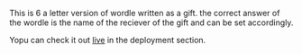 This is 6 a letter version of wordle written as a gift. the correct answer of the wordle is the name of the reciever of the gift and can be set accordingly.

Yopu can check it out [live](damnson-alpha.vercel.app) in the deployment section.
